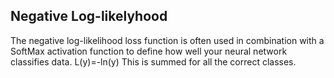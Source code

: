 ## Negative Log-likelyhood
The negative log-likelihood loss function is often used in combination with a SoftMax activation function to define how well your neural network classifies data.
L(y)=-ln(y)
This is summed for all the correct classes.
